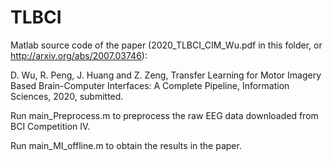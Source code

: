 # TLBCI
Matlab source code of the paper (2020_TLBCI_CIM_Wu.pdf in this folder, or http://arxiv.org/abs/2007.03746):

D. Wu, R. Peng, J. Huang and Z. Zeng, Transfer Learning for Motor Imagery Based Brain-Computer Interfaces: A Complete Pipeline, Information Sciences, 2020, submitted.

Run main_Preprocess.m to preprocess the raw EEG data downloaded from BCI Competition IV.

Run main_MI_offline.m to obtain the results in the paper.
